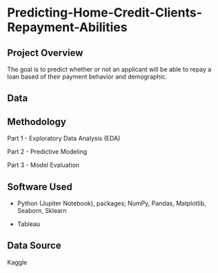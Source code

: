 # Predicting-Home-Credit-Clients-Repayment-Abilities

## Project Overview
The goal is to predict whether or not an applicant will be able to repay a loan based of their payment behavior and demographic.


## Data


## Methodology

Part 1 - Exploratory Data Analysis (EDA)

Part 2 - Predictive Modeling

Part 3 - Model Evaluation

## Software Used

- Python (Jupiter Notebook), packages; NumPy, Pandas, Matplotlib, Seaborn, Sklearn

- Tableau

## Data Source
Kaggle

